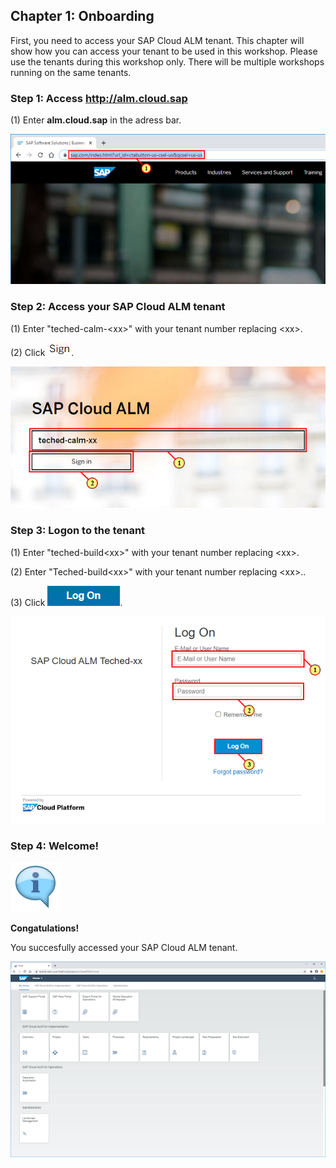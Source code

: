 ﻿## Chapter 1: Onboarding

First, you need to access your SAP Cloud ALM tenant. This chapter will show how you can access your tenant to be used in this workshop. Please use the tenants during this workshop only. There will be multiple workshops running on the same tenants.



### Step 1: Access http://alm.cloud.sap



\(1\) Enter  **alm.cloud.sap**  in the adress bar.

![](Markdown_files/img_0.png)



### Step 2: Access your SAP Cloud ALM tenant



\(1\) Enter "teched\-calm\-&lt;xx&gt;" with your tenant number replacing &lt;xx&gt;.

\(2\) Click  ![](Markdown_files/fieldicon.png).

![](Markdown_files/img_000.png)



### Step 3: Logon to the tenant



\(1\) Enter "teched\-build&lt;xx&gt;" with your tenant number replacing &lt;xx&gt;.

\(2\) Enter "Teched\-build&lt;xx&gt;" with your tenant number replacing &lt;xx&gt;\.\.

\(3\) Click  ![](Markdown_files/fieldicon00.png).

![](Markdown_files/img_001.png)



### Step 4: Welcome!



![](Markdown_files/info_word.png)

 **Congatulations\!** 

You succesfully accessed your SAP Cloud ALM tenant.



 

![](Markdown_files/img_002.png)



